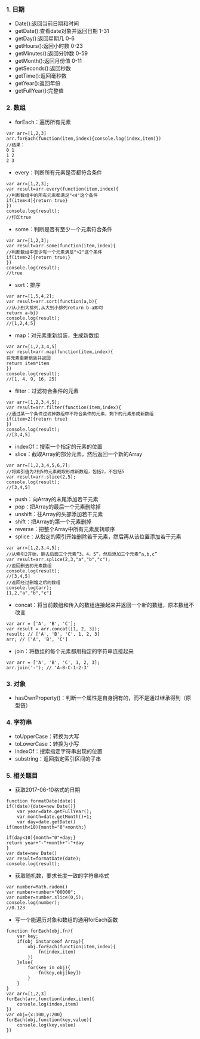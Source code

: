 ### 1. 日期
- Date():返回当前日期和时间
- getDate():查看date对象并返回日期 1-31
- getDay():返回星期几 0-6
- getHours():返回小时数 0-23
- getMinutes():返回分钟数 0-59
- getMonth():返回月份值 0-11
- getSeconds():返回秒数
- getTime():返回毫秒数
- getYear():返回年份
- getFullYear():完整值

### 2. 数组
- forEach：遍历所有元素
```
var arr=[1,2,3]
arr.forEach(function(item,index){console.log(index,item)})
//结果：
0 1
1 2
2 3
```
- every：判断所有元素是否都符合条件
```
var arr=[1,2,3];
var result=arr.every(function(item,index){
//判断数组中的所有元素都满足"<4"这个条件
if(item<4){return true}
})
console.log(result);
//打印true
```
- some：判断是否有至少一个元素符合条件
```
var arr=[1,2,3];
var result=arr.some(function(item,index){
//判断数组中至少有一个元素满足">2"这个条件
if(item>2){return true;}
})
console.log(result);
//true
```
- sort：排序
```
var arr=[1,5,4,2];
var result=arr.sort(function(a,b){
//从小到大排列,从大到小排列return b-a即可
return a-b})
console.log(result);
//[1,2,4,5]
```
- map：对元素重新组装，生成新数组
```
var arr=[1,2,3,4,5]
var result=arr.map(function(item,index){
将元素重新组装并返回
return item*item
})
console.log(result);
//[1, 4, 9, 16, 25]
```
- filter：过滤符合条件的元素
```
var arr=[1,2,3,4,5];
var result=arr.filter(function(item,index){
//通过某一个条件过滤掉数组中不符合条件的元素，剩下的元素形成新数组
if(item>2){return true}
})
console.log(result);
//[3,4,5]
```
- indexOf：搜索一个指定的元素的位置
- slice：截取Array的部分元素，然后返回一个新的Array
```
var arr=[1,2,3,4,5,6,7];
//将索引值为2到5的元素截取形成新数组，包括2，不包括5
var result=arr.slice(2,5);
console.log(result);
//[3,4,5]
```
- push：向Array的末尾添加若干元素
- pop：把Array的最后一个元素删除掉
- unshift：往Array的头部添加若干元素
- shift：把Array的第一个元素删掉
- reverse：把整个Array中所有元素反转顺序
- splice：从指定的索引开始删除若干元素，然后再从该位置添加若干元素
```
var arr=[1,2,3,4,5];
//从索引2开始，删去后面三个元素“3，4，5”，然后添加三个元素“a,b,c”
var result=arr.splice(2,3,"a","b","c");
//返回删去的元素数组
console.log(result);
//[3,4,5]
//返回经过删增之后的数组
console.log(arr);
[1,2,"a","b","c"]
```
- concat：将当前数组和传入的数组连接起来并返回一个新的数组，原本数组不改变
```
var arr = ['A', 'B', 'C'];
var result = arr.concat([1, 2, 3]);
result; // ['A', 'B', 'C', 1, 2, 3]
arr; // ['A', 'B', 'C']
```
- join：将数组的每个元素都用指定的字符串连接起来
```
var arr = ['A', 'B', 'C', 1, 2, 3];
arr.join('-'); // 'A-B-C-1-2-3'
```

### 3. 对象
- hasOwnProperty()：判断一个属性是自身拥有的，而不是通过继承得到（原型链）

### 4. 字符串
- toUpperCase：转换为大写
- toLowerCase：转换为小写
- indexOf：搜索指定字符串出现的位置
- substring：返回指定索引区间的子串

### 5. 相关题目
- 获取2017-06-10格式的日期

```
function formatDate(date){
if(!date){date=new Date()}
    var year=date.getFullYear();
    var month=date.getMonth()+1;
    var day=date.getDate()
if(month<10){month="0"+month;}

if(day<10){month="0"+day;}
return year+"-"+month+"-"+day
}
var date=new Date()
var result=formatDate(date);
console.log(result);
```

- 获取随机数，要求长度一致的字符串格式

```
var number=Math.radom()
var number=number+"00000";
var number=number.slice(0,5);
console.log(number);
//0.123
```

- 写一个能遍历对象和数组的通用forEach函数

```
function forEach(obj,fn){
	var key;
	if(obj instanceof Array){
		obj.forEach(function(item,index){
			fn(index,item)
		})
	}else{
		for(key in obj){
			fn(key,obj[key])
		}
	}
}
var arr=[1,2,3]
forEach(arr,function(index,item){
	console.log(index,item)
})
var obj={x:100,y:200}
forEach(obj,function(key,value){
	console.log(key,value)
})
```